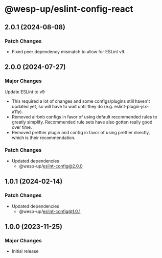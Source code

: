 # @wesp-up/eslint-config-react

## 2.0.1 (2024-08-08)

### Patch Changes

- Fixed peer dependency mismatch to allow for ESLint v9.

## 2.0.0 (2024-07-27)

### Major Changes

Update ESLint to v9

- This required a lot of changes and some configs/plugins still haven't updated yet, so will have to wait until they do (e.g. eslint-plugin-jsx-a11y).
- Removed airbnb configs in favor of using default recommended rules to greatly simplify. Recommended rule sets have also gotten really good over time.
- Removed prettier plugin and config in favor of using prettier directly, which is their recommendation.

### Patch Changes

- Updated dependencies
  - @wesp-up/eslint-config@2.0.0

## 1.0.1 (2024-02-14)

### Patch Changes

- Updated dependencies
  - @wesp-up/eslint-config@1.0.1

## 1.0.0 (2023-11-25)

### Major Changes

- Initial release
